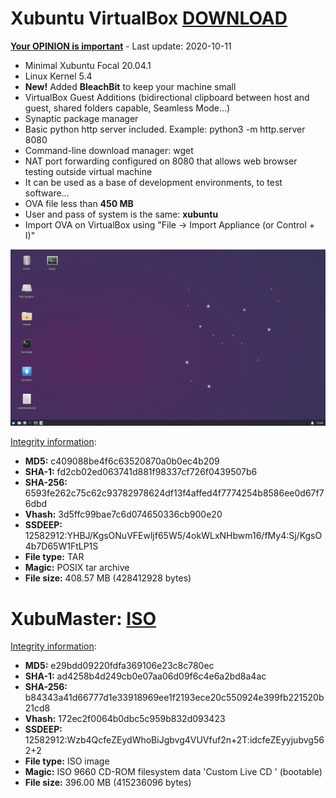 # Xubuntu VirtualBox [DOWNLOAD](https://github.com/Virtual-Machines/Xubuntu-VirtualBox/releases/download/latest/XubuntuFocal.ova)
[**Your OPINION is important**](https://github.com/Virtual-Machines/Xubuntu-VirtualBox/issues/1) - Last update: 2020-10-11

- Minimal Xubuntu Focal 20.04.1
- Linux Kernel 5.4
- **New!** Added **BleachBit** to keep your machine small
- VirtualBox Guest Additions (bidirectional clipboard between host and guest, shared folders capable, Seamless Mode...)
- Synaptic package manager
- Basic python http server included. Example: python3 -m http.server 8080
- Command-line download manager: wget
- NAT port forwarding configured on 8080 that allows web browser testing outside virtual machine
- It can be used as a base of development environments, to test software...
- OVA file less than **450 MB**
- User and pass of system is the same: **xubuntu**
- Import OVA on VirtualBox using "File -> Import Appliance (or Control + I)"

![Xubuntu](https://raw.githubusercontent.com/Virtual-Machines/Xubuntu-VirtualBox/master/xubuntu.png)

[Integrity information](https://www.virustotal.com/gui/file/6593fe262c75c62c93782978624df13f4affed4f7774254b8586ee0d67f76dbd/detection):
- **MD5:**  c409088be4f6c63520870a0b0ec4b209
- **SHA-1:**  fd2cb02ed063741d881f98337cf726f0439507b6
- **SHA-256:**  6593fe262c75c62c93782978624df13f4affed4f7774254b8586ee0d67f76dbd
- **Vhash:**  3d5ffc99bae7c6d074650336cb900e20
- **SSDEEP:** 12582912:YHBJ/KgsONuVFEwljf65W5/4okWLxNHbwm16/fMy4:Sj/KgsO4b7D65W1FtLP1S
- **File type:**  TAR
- **Magic:**  POSIX tar archive
- **File size:**  408.57 MB (428412928 bytes)


# XubuMaster: [ISO](https://github.com/Virtual-Machines/Xubuntu-VirtualBox/releases/download/latest/XubuntuMaster.iso)

[Integrity information](https://www.virustotal.com/gui/file/b84343a41d66777d1e33918969ee1f2193ece20c550924e399fb221520b21cd8/details):
- **MD5:**  e29bdd09220fdfa369106e23c8c780ec
- **SHA-1:**  ad4258b4d249cb0e07aa06d09f6c4e6a2bd8a4ac
- **SHA-256:**  b84343a41d66777d1e33918969ee1f2193ece20c550924e399fb221520b21cd8
- **Vhash:**  172ec2f0064b0dbc5c959b832d093423
- **SSDEEP:** 12582912:Wzb4QcfeZEydWhoBiJgbvg4VUVfuf2n+2T:idcfeZEyyjubvg562+2
- **File type:**  ISO image
- **Magic:**  ISO 9660 CD-ROM filesystem data 'Custom Live CD ' (bootable)
- **File size:**  396.00 MB (415236096 bytes)
